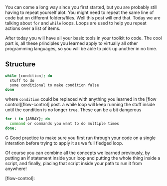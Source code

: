 


You can come a long way since you first started, but you are probably still having to repeat yourself alot.
You might need to repeat the same line of code but on different folders/files.
Well this post will end that.
Today we are talking about `for` and `while` loops.
Loops are used to help you repeat actions over a list of items.

After today you will have all your basic tools in your toolkit to code.
The cool part is, all these principles you learned apply to virtually all other programming languages, so you will be able to pick up another in no time.


## Structure

```bash
while [condition]; do
  stuff to do
  some conditional to make condition false
done
```

where `condition` could be replaced with anything you learned in the [flow control][flow-control] post.
a while loop will keep running the stuff inside until the condition is no longer `true`. These can be a bit dangerous

```bash
for i in {ARRAY}; do
  command or commands you want to do multiple times
done;
```

G
Good practice to make sure you first run through your code on a single interation before trying to apply it as we full fledged loop.


Of course you can combine all the concepts we learned previously, by putting an if statement inside your loop and putting the whole thing inside a script, and finally, placing that script inside your path to run it from anywhere!



[flow-control]: 
